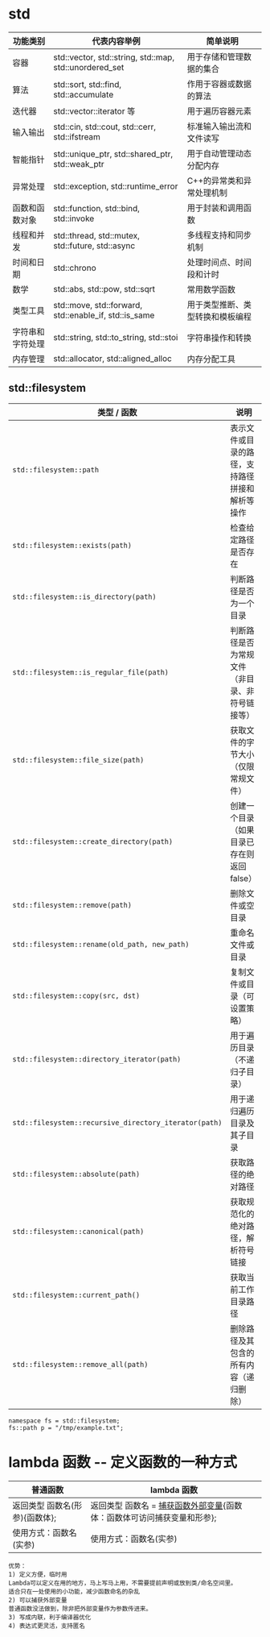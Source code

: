 # std
| 功能类别       | 代表内容举例                                   | 简单说明                   |
| -------------- | ---------------------------------------------- | -------------------------- |
| 容器           | std::vector, std::string, std::map, std::unordered_set | 用于存储和管理数据的集合     |
| 算法           | std::sort, std::find, std::accumulate          | 作用于容器或数据的算法       |
| 迭代器         | std::vector<T>::iterator 等                      | 用于遍历容器元素             |
| 输入输出       | std::cin, std::cout, std::cerr, std::ifstream   | 标准输入输出流和文件读写     |
| 智能指针       | std::unique_ptr, std::shared_ptr, std::weak_ptr | 用于自动管理动态分配内存     |
| 异常处理       | std::exception, std::runtime_error               | C++的异常类和异常处理机制    |
| 函数和函数对象 | std::function, std::bind, std::invoke            | 用于封装和调用函数           |
| 线程和并发     | std::thread, std::mutex, std::future, std::async | 多线程支持和同步机制         |
| 时间和日期     | std::chrono                                      | 处理时间点、时间段和计时     |
| 数学           | std::abs, std::pow, std::sqrt                     | 常用数学函数                 |
| 类型工具       | std::move, std::forward, std::enable_if, std::is_same | 用于类型推断、类型转换和模板编程 |
| 字符串和字符处理 | std::string, std::to_string, std::stoi            | 字符串操作和转换             |
| 内存管理       | std::allocator, std::aligned_alloc                | 内存分配工具                 |


## std::filesystem 
| 类型 / 函数                                        | 说明                                         |
|--------------------------------------------------|--------------------------------------------|
| `std::filesystem::path`                          | 表示文件或目录的路径，支持路径拼接和解析等操作     |
| `std::filesystem::exists(path)`                  | 检查给定路径是否存在                             |
| `std::filesystem::is_directory(path)`            | 判断路径是否为一个目录                             |
| `std::filesystem::is_regular_file(path)`         | 判断路径是否为常规文件（非目录、非符号链接等）             |
| `std::filesystem::file_size(path)`               | 获取文件的字节大小（仅限常规文件）                     |
| `std::filesystem::create_directory(path)`        | 创建一个目录（如果目录已存在则返回 false）              |
| `std::filesystem::remove(path)`                  | 删除文件或空目录                                   |
| `std::filesystem::rename(old_path, new_path)`    | 重命名文件或目录                                  |
| `std::filesystem::copy(src, dst)`                | 复制文件或目录（可设置策略）                          |
| `std::filesystem::directory_iterator(path)`      | 用于遍历目录（不递归子目录）                          |
| `std::filesystem::recursive_directory_iterator(path)` | 用于递归遍历目录及其子目录                        |
| `std::filesystem::absolute(path)`                | 获取路径的绝对路径                                 |
| `std::filesystem::canonical(path)`               | 获取规范化的绝对路径，解析符号链接                        |
| `std::filesystem::current_path()`                | 获取当前工作目录路径                               |
| `std::filesystem::remove_all(path)`              | 删除路径及其包含的所有内容（递归删除）                   |

```
namespace fs = std::filesystem;
fs::path p = "/tmp/example.txt";
```


# lambda 函数 -- 定义函数的一种方式
| 普通函数                     | lambda 函数                                                       |
|-----------------------------|------------------------------------------------------------------|
| 返回类型 函数名(形参){函数体}; | 返回类型 函数名 = [捕获函数外部变量](形参){函数体：函数体可访问捕获变量和形参}; |
| 使用方式：函数名(实参)        | 使用方式：函数名(实参)                                            |
```
优势：
1) 定义方便，临时用
Lambda可以定义在用的地方，马上写马上用，不需要提前声明或放到类/命名空间里。
适合只在一处使用的小功能，减少函数命名的杂乱
2) 可以捕获外部变量
普通函数没法做到，除非把外部变量作为参数传进来。
3) 写成内联，利于编译器优化
4) 表达式更灵活，支持匿名
```






















